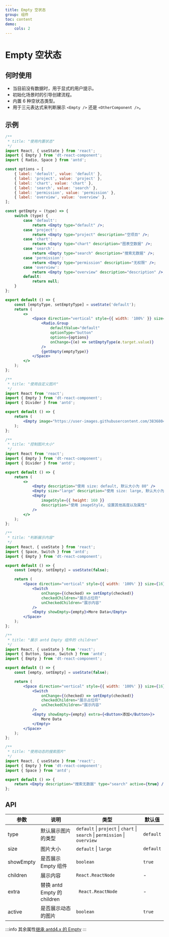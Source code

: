 ```yaml
---
title: Empty 空状态
group: 组件
toc: content
demo:
    cols: 2
---
```


# Empty 空状态

## 何时使用

-   当目前没有数据时，用于显式的用户提示。
-   初始化场景时的引导创建流程。
-   内置 6 种空状态类型。
-   用于三元表达式来判断展示 `<Empty />` 还是 `<OtherComponent />`。

## 示例

```jsx
/**
 * title: "使用内置状态"
 */
import React, { useState } from 'react';
import { Empty } from 'dt-react-component';
import { Radio, Space } from 'antd';

const options = [
    { label: 'default', value: 'default' },
    { label: 'project', value: 'project' },
    { label: 'chart', value: 'chart' },
    { label: 'search', value: 'search' },
    { label: 'permission', value: 'permission' },
    { label: 'overview', value: 'overview' },
];

const getEmpty = (type) => {
    switch (type) {
        case 'default':
            return <Empty type="default" />;
        case 'project':
            return <Empty type="project" description="空项目" />;
        case 'chart':
            return <Empty type="chart" description="图表空数据" />;
        case 'search':
            return <Empty type="search" description="搜索无数据" />;
        case 'permission':
            return <Empty type="permission" description="无权限" />;
        case 'overview':
            return <Empty type="overview" description="description" />;
        default:
            return null;
    }
};

export default () => {
    const [emptyType, setEmptyType] = useState('default');
    return (
        <>
            <Space direction="vertical" style={{ width: '100%' }} size={16}>
                <Radio.Group
                    defaultValue="default"
                    optionType="button"
                    options={options}
                    onChange={(e) => setEmptyType(e.target.value)}
                />
                {getEmpty(emptyType)}
            </Space>
        </>
    );
};
```

```jsx
/**
 * title: "使用自定义图片"
 */
import React from 'react';
import { Empty } from 'dt-react-component';
import { Divider } from 'antd';

export default () => {
    return (
        <Empty image="https://user-images.githubusercontent.com/38368040/195246598-5adf8985-3f78-48b1-8116-bc4d78982df8.jpeg" />
    );
};
```

```jsx
/**
 * title: "控制图片大小"
 */
import React from 'react';
import { Empty } from 'dt-react-component';
import { Divider } from 'antd';

export default () => {
    return (
        <>
            <Empty description="使用 size: default, 默认大小为 80" />
            <Empty size="large" description="使用 size: large, 默认大小为 100" />
            <Empty
                imageStyle={{ height: 160 }}
                description="使用 imageStyle, 设置其他高度以及属性"
            />
        </>
    );
};
```

```jsx
/**
 * title: "判断展示内容"
 */
import React, { useState } from 'react';
import { Space, Switch } from 'antd';
import { Empty } from 'dt-react-component';

export default () => {
    const [empty, setEmpty] = useState(false);

    return (
        <Space direction="vertical" style={{ width: '100%' }} size={16}>
            <Switch
                onChange={(checked) => setEmpty(checked)}
                checkedChildren="展示占位符"
                unCheckedChildren="展示内容"
            />
            <Empty showEmpty={empty}>More Data</Empty>
        </Space>
    );
};
```

```jsx
/**
 * title: "展示 antd Empty 组件的 children"
 */
import React, { useState } from 'react';
import { Button, Space, Switch } from 'antd';
import { Empty } from 'dt-react-component';

export default () => {
    const [empty, setEmpty] = useState(false);

    return (
        <Space direction="vertical" style={{ width: '100%' }} size={16}>
            <Switch
                onChange={(checked) => setEmpty(checked)}
                checkedChildren="展示占位符"
                unCheckedChildren="展示内容"
            />
            <Empty showEmpty={empty} extra={<Button>添加</Button>}>
                More Data
            </Empty>
        </Space>
    );
};
```

```jsx
/**
 * title: "使用动态的搜索图片"
 */
import React, { useState } from 'react';
import { Empty } from 'dt-react-component';
import { Space } from 'antd';

export default () => {
    return <Empty description="搜索无数据" type="search" active={true} />;
};
```

## API

| 参数      | 说明                        | 类型                                                                        | 默认值    |
| --------- | --------------------------- | --------------------------------------------------------------------------- | --------- |
| type      | 默认展示图片的类型          | `default` \| `project` \| `chart` \| `search` \| `permission` \| `overview` | `default` |
| size      | 图片大小                    | `default` \| `large`                                                        | `default` |
| showEmpty | 是否展示 Empty 组件         | `boolean`                                                                   | `true`    |
| children  | 展示内容                    | `React.ReactNode`                                                           | -         |
| extra     | 替换 antd Empty 的 children | ` React.ReactNode`                                                          | -         |
| active    | 是否展示动态的图片          | `boolean`                                                                   | `true`    |

:::info
其余属性[继承 antd4.x 的 Empty](https://ant.design/components/empty-cn/#API)
:::
